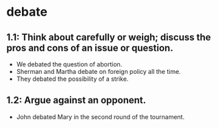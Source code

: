 # debate
## 1.1: Think about carefully or weigh; discuss the pros and cons of an issue or question.

  *  We debated the question of abortion.
  *  Sherman and Martha debate on foreign policy all the time.
  *  They debated the possibility of a strike.

## 1.2: Argue against an opponent.

  *  John debated Mary in the second round of the tournament.
